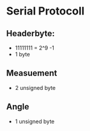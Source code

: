 # Serial Protocoll
## Headerbyte:
- 11111111 = 2^9 -1
- 1 byte

## Measuement
- 2 unsigned byte

## Angle
- 1 unsigned byte

